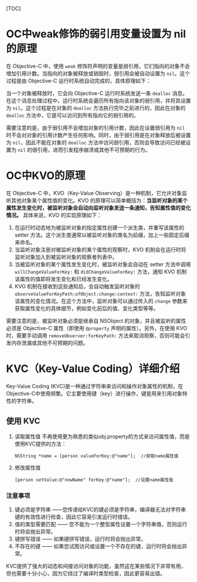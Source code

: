 [TOC]
# OC中weak修饰的弱引用变量设置为 nil的原理
在 Objective-C 中，使用 `weak` 修饰符声明的变量是弱引用，它们指向的对象不会增加引用计数。当指向的对象被释放或销毁时，弱引用会被自动设置为 `nil`。这个过程是由 Objective-C 运行时系统自动完成的，具体原理如下：

当一个对象被释放时，它会向 Objective-C 运行时系统发送一条 `dealloc` 消息。在这个消息处理过程中，运行时系统会遍历所有指向该对象的弱引用，并将其设置为 `nil`。这个过程是在对象的 `dealloc` 方法执行完毕之前进行的，因此在对象的 `dealloc` 方法中，它是可以访问到所有指向它的弱引用的。

需要注意的是，由于弱引用不会增加对象的引用计数，因此在设置弱引用为 `nil` 时不会对对象的引用计数产生任何影响。同时，由于弱引用是在对象释放后被设置为 `nil`，因此不能在对象的 `dealloc` 方法中访问弱引用，否则会导致访问已经被设置为 `nil` 的弱引用，进而引发程序崩溃或其他不可预期的行为。
# OC中KVO的原理
在 Objective-C 中，KVO（Key-Value Observing）是一种机制，它允许对象监听其他对象某个属性值的变化。KVO 的原理可以简单概括为：**当监听对象的某个属性发生变化时，被监听对象会自动向监听对象发送一条通知，告知属性值的变化情况。**
具体来说，KVO 的实现原理如下：
1. 在运行时动态地为被监听对象的指定属性创建一个派生类，并重写该属性的 setter 方法。这个派生类通常以被监听对象的类名为前缀，加上一些固定后缀来命名。
2. 当监听对象注册对被监听对象的某个属性的观察时，KVO 机制会在运行时将监听对象加入到被监听对象的观察者列表中。
3. 当被监听对象的某个属性发生变化时，被监听对象会自动在 setter 方法中调用 `willChangeValueForKey:` 和 `didChangeValueForKey:` 方法，通知 KVO 机制该属性的值即将发生变化和已经发生变化。
4. KVO 机制在接收到这些通知后，会自动触发监听对象的 `observeValueForKeyPath:ofObject:change:context:` 方法，告知监听对象该属性的变化情况。在这个方法中，监听对象可以通过传入的 `change` 参数来获取属性变化的具体细节，例如变化前后的值、变化类型等等。

需要注意的是，被监听对象必须是继承自 NSObject 的对象，并且被监听的属性必须是 Objective-C 属性（即使用 `@property` 声明的属性）。另外，在使用 KVO 时，需要手动调用 `removeObserver:forKeyPath:` 方法来取消观察，否则可能会引发内存泄漏或其他不可预期的问题。
# KVC（Key-Value Coding）详细介绍
Key-Value Coding (KVC)是一种通过字符串来访问和操作对象属性的机制，在Objective-C中使用频繁。它主要使用键（key）进行操作，键是用来引用对象特性的字符串。
## 使用 KVC 
1. 读取属性值
   不再使用更为熟悉的类似obj.property的方式来访问属性值，而是使用KVC提供的方法：
   ```
   NSString *name = [person valueForKey:@"name"];  //获取name属性值
   ```
2. 修改属性值 
   ```
   [person setValue:@"newName" forKey:@"name"];  //设置name属性值
   ```
### 注意事项 
1. 键必须是字符串 ——您传递给KVC的键必须是字符串，编译器无法对字符串键的有效性进行检查，因此它容易引发运行时错误。
2. 值的类型需要匹配 —— 您不能为一个整型属性设置一个字符串值，否则运行时将会抛出异常。
3. 键拼写错误 —— 如果键拼写错误，运行时将会抛出异常。
4. 不存在的键 —— 如果您试图访问或设置一个不存在的键，运行时将会抛出异常。

KVC提供了强大的动态和间接访问对象的功能，虽然这在某些情况下非常有用，但也需要十分小心，因为它绕过了编译时类型检查，因此更容易出错。